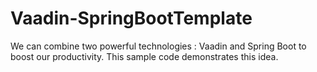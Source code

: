 # Vaadin-SpringBootTemplate
We can combine two powerful technologies : Vaadin and Spring Boot to boost our productivity. This sample code demonstrates this idea. 
